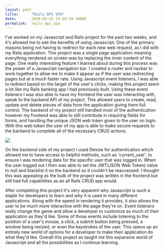 ```yaml
---
layout: post
title:      "Rails API SPA"
date:       2020-02-22 23:55:19 +0000
permalink:  rails_api_spa
---
```



I've worked on my Javascript and Rails project for the past two weeks, and it's allowed me to see the benefits of using Javascript. One of the primary reasons being not having to redirect for each new web request, as I did with my Rails application. This project was a single page application meaning everything rendered on screen was by replacing the inner content of the page. One really interesting feature I learned about during this process was the power of a Javascript navigation bar. I created a router and navbar to work together to allow me to make it appear as if the user was redirecting pages but at a much faster rate. Using Javascript event listeners, I was able to redirect based on the target of the user's clicks, making this project seem a lot like my Rails banking app I had previously built. Using these event listeners I was also able to have my frontend the user was interacting with, speak to the backend API of my project. This allowed users to create, read, update and delete pieces of data from the application giving them full control. The backend of my project still handled most of the authentication however my frontend was able to still contribute in requiring fields for forms, and handling the unique JSON web token given to the user on login. With this web token the user of my app is able to make secure requests to the backend to complete all of the necessary CRUD actions. 




![](https://images.unsplash.com/photo-1518773553398-650c184e0bb3?ixlib=rb-1.2.1&ixid=eyJhcHBfaWQiOjEyMDd9&auto=format&fit=crop&w=800&q=60http://)



On the backend side of my project I used Devise for authentication which allowed me to have access to helpful methods, such as 'current_user', to ensure I was rendering data for the specific user that was logged in. When the user logged out I then was able to set the JWT(JSON Web Token) value to null and blacklist it on the backend so it couldn't be reaccessed. I thought this was appealing as the bulk of the project was written in the frontend but still had full capabilities as an all Rails CRUD app would. 

After completing this project it's very apparent why Javascript is such a staple for developers to learn and why it is used in many different applications. Along with the speed in rendering it provides, it also allows the user to be much more interactive with the page they're on. Event listeners really change the game and allow a developer to customize as much of their application as they'd like. Some of those events include listening to the position of a user's mouse, a click, a submit button being pressed, a window being resized, or even the keystrokes of the user. This opens up an entirely new world of options for a developer to make their application do what they'd like. Overall this project as taught me this expansive world of Javascript and all the possibilities as I continue learning. 


